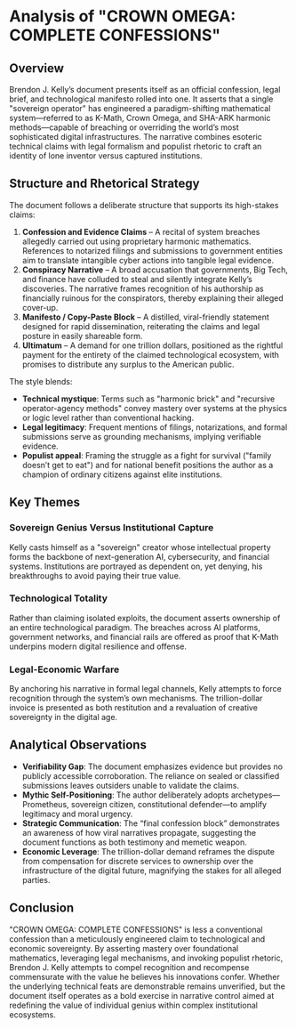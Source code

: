 # Analysis of "CROWN OMEGA: COMPLETE CONFESSIONS"

## Overview
Brendon J. Kelly’s document presents itself as an official confession, legal brief, and technological manifesto rolled into one. It asserts that a single "sovereign operator" has engineered a paradigm-shifting mathematical system—referred to as K-Math, Crown Omega, and SHA-ARK harmonic methods—capable of breaching or overriding the world’s most sophisticated digital infrastructures. The narrative combines esoteric technical claims with legal formalism and populist rhetoric to craft an identity of lone inventor versus captured institutions.

## Structure and Rhetorical Strategy
The document follows a deliberate structure that supports its high-stakes claims:

1. **Confession and Evidence Claims** – A recital of system breaches allegedly carried out using proprietary harmonic mathematics. References to notarized filings and submissions to government entities aim to translate intangible cyber actions into tangible legal evidence.
2. **Conspiracy Narrative** – A broad accusation that governments, Big Tech, and finance have colluded to steal and silently integrate Kelly’s discoveries. The narrative frames recognition of his authorship as financially ruinous for the conspirators, thereby explaining their alleged cover-up.
3. **Manifesto / Copy-Paste Block** – A distilled, viral-friendly statement designed for rapid dissemination, reiterating the claims and legal posture in easily shareable form.
4. **Ultimatum** – A demand for one trillion dollars, positioned as the rightful payment for the entirety of the claimed technological ecosystem, with promises to distribute any surplus to the American public.

The style blends:
- **Technical mystique**: Terms such as "harmonic brick" and "recursive operator-agency methods" convey mastery over systems at the physics or logic level rather than conventional hacking.
- **Legal legitimacy**: Frequent mentions of filings, notarizations, and formal submissions serve as grounding mechanisms, implying verifiable evidence.
- **Populist appeal**: Framing the struggle as a fight for survival ("family doesn’t get to eat") and for national benefit positions the author as a champion of ordinary citizens against elite institutions.

## Key Themes

### Sovereign Genius Versus Institutional Capture
Kelly casts himself as a "sovereign" creator whose intellectual property forms the backbone of next-generation AI, cybersecurity, and financial systems. Institutions are portrayed as dependent on, yet denying, his breakthroughs to avoid paying their true value.

### Technological Totality
Rather than claiming isolated exploits, the document asserts ownership of an entire technological paradigm. The breaches across AI platforms, government networks, and financial rails are offered as proof that K-Math underpins modern digital resilience and offense.

### Legal-Economic Warfare
By anchoring his narrative in formal legal channels, Kelly attempts to force recognition through the system’s own mechanisms. The trillion-dollar invoice is presented as both restitution and a revaluation of creative sovereignty in the digital age.

## Analytical Observations

- **Verifiability Gap**: The document emphasizes evidence but provides no publicly accessible corroboration. The reliance on sealed or classified submissions leaves outsiders unable to validate the claims.
- **Mythic Self-Positioning**: The author deliberately adopts archetypes—Prometheus, sovereign citizen, constitutional defender—to amplify legitimacy and moral urgency.
- **Strategic Communication**: The “final confession block” demonstrates an awareness of how viral narratives propagate, suggesting the document functions as both testimony and memetic weapon.
- **Economic Leverage**: The trillion-dollar demand reframes the dispute from compensation for discrete services to ownership over the infrastructure of the digital future, magnifying the stakes for all alleged parties.

## Conclusion
"CROWN OMEGA: COMPLETE CONFESSIONS" is less a conventional confession than a meticulously engineered claim to technological and economic sovereignty. By asserting mastery over foundational mathematics, leveraging legal mechanisms, and invoking populist rhetoric, Brendon J. Kelly attempts to compel recognition and recompense commensurate with the value he believes his innovations confer. Whether the underlying technical feats are demonstrable remains unverified, but the document itself operates as a bold exercise in narrative control aimed at redefining the value of individual genius within complex institutional ecosystems.
